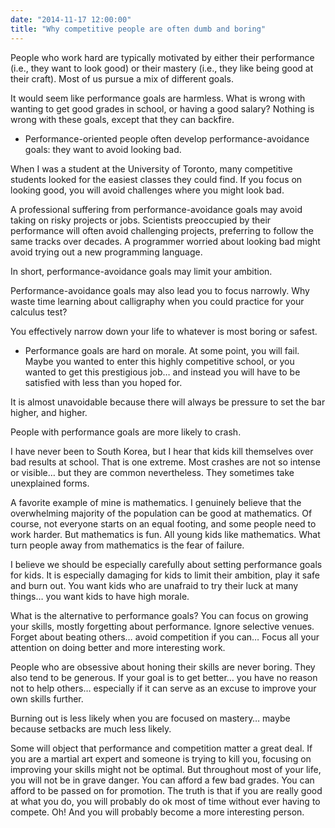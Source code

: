 ```yaml
---
date: "2014-11-17 12:00:00"
title: "Why competitive people are often dumb and boring"
---
```




People who work hard are typically motivated by either their performance (i.e., they want to look good) or their mastery (i.e., they like being good at their craft). Most of us pursue a mix of different goals. 

It would seem like performance goals are harmless. What is wrong with wanting to get good grades in school, or having a good salary? Nothing is wrong with these goals, except that they can backfire. 

- Performance-oriented people often develop performance-avoidance goals: they want to avoid looking bad.

When I was a student at the University of Toronto, many competitive students looked for the easiest classes they could find. If you focus on looking good, you will avoid challenges where you might look bad. 

A professional suffering from performance-avoidance goals may avoid taking on risky projects or jobs. Scientists preoccupied by their performance will often avoid challenging projects, preferring to follow the same tracks over decades. A programmer worried about looking bad might avoid trying out a new programming language.

In short, performance-avoidance goals may limit your ambition.

Performance-avoidance goals may also lead you to focus narrowly. Why waste time learning about calligraphy when you could practice for your calculus test?

You effectively narrow down your life to whatever is most boring or safest. 
- Performance goals are hard on morale. At some point, you will fail. Maybe you wanted to enter this highly competitive school, or you wanted to get this prestigious job&hellip; and instead you will have to be satisfied with less than you hoped for.

It is almost unavoidable because there will always be pressure to set the bar higher, and higher. 

People with performance goals are more likely to crash.

I have never been to South Korea, but I hear that kids kill themselves over bad results at school. That is one extreme. Most crashes are not so intense or visible&hellip; but they are common nevertheless. They sometimes take unexplained forms. 

A favorite example of mine is mathematics. I genuinely believe that the overwhelming majority of the population can be good at mathematics. Of course, not everyone starts on an equal footing, and some people need to work harder. But mathematics is fun. All young kids like mathematics. What turn people away from mathematics is the fear of failure.


I believe we should be especially carefully about setting performance goals for kids. It is especially damaging for kids to limit their ambition, play it safe and burn out. You want kids who are unafraid to try their luck at many things&hellip; you want kids to have high morale.

What is the alternative to performance goals? You can focus on growing your skills, mostly forgetting about performance. Ignore selective venues. Forget about beating others&hellip; avoid competition if you can&hellip; Focus all your attention on doing better and more interesting work.

People who are obsessive about honing their skills are never boring. They also tend to be generous. If your goal is to get better&hellip; you have no reason not to help others&hellip; especially if it can serve as an excuse to improve your own skills further.

Burning out is less likely when you are focused on mastery&hellip; maybe because setbacks are much less likely.

Some will object that performance and competition matter a great deal. If you are a martial art expert and someone is trying to kill you, focusing on improving your skills might not be optimal. But throughout most of your life, you will not be in grave danger. You can afford a few bad grades. You can afford to be passed on for promotion. The truth is that if you are really good at what you do, you will probably do ok most of time without ever having to compete. Oh! And you will probably become a more interesting person.

